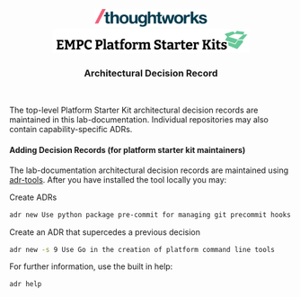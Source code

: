 <div align="center">
	<p>
		<img alt="Thoughtworks Logo" src="https://raw.githubusercontent.com/ThoughtWorks-DPS/static/master/thoughtworks_flamingo_wave.png?sanitize=true" width=200 />
    <br />
		<img alt="DPS Title" src="https://raw.githubusercontent.com/ThoughtWorks-DPS/static/master/EMPCPlatformStarterKitsImage.png?sanitize=true" width=350/>
	</p>
  <h3>Architectural Decision Record</h3>
</div>
<br />

The top-level Platform Starter Kit architectural decision records are maintained in this lab-documentation. Individual repositories may also contain capability-specific ADRs.  

#### Adding Decision Records (for platform starter kit maintainers)

The lab-documentation architectural decision records are maintained using [adr-tools](https://github.com/npryce/adr-tools). After you have installed the tool locally you may:  

Create ADRs

```bash
adr new Use python package pre-commit for managing git precommit hooks
```

Create an ADR that supercedes a previous decision  

```bash
adr new -s 9 Use Go in the creation of platform command line tools
```

For further information, use the built in help:
```bash
adr help
```